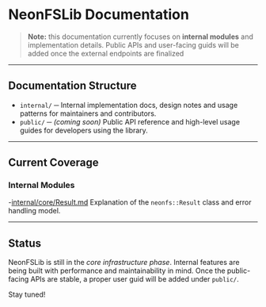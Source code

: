 # NeonFSLib Documentation

> **Note:** this documentation currently focuses on **internal modules** and implementation details.
> Public APIs and user-facing guids will be added once the external endpoints are finalized

---

## Documentation Structure

- `internal/` ─ Internal implementation docs, design notes and usage patterns for maintainers and contributors.
- `public/` ─ _(coming soon)_ Public API reference and high-level usage guides for developers using the library.

---

## Current Coverage

### Internal Modules

-[internal/core/Result.md](internal/core/Result.md)
Explanation of the `neonfs::Result` class and error handling model.

---

## Status

NeonFSLib is still in the **core infrastructure* phase*. Internal features are being built with performance and maintainability in mind.
Once the public-facing APIs are stable, a proper user guid will be added under `public/`.

Stay tuned!